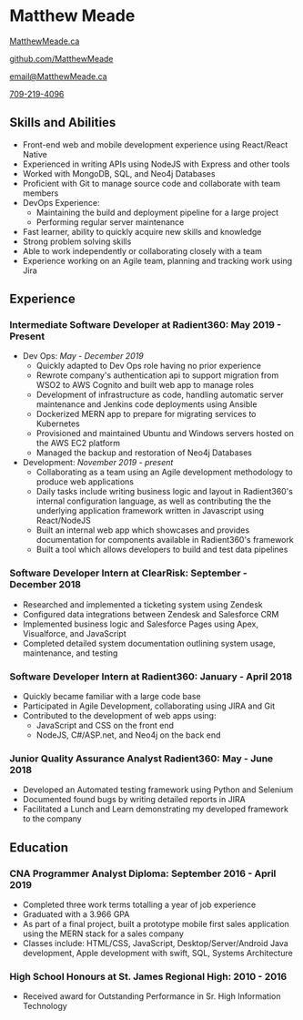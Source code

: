 # Matthew Meade

<div id="headerLinks">

[MatthewMeade.ca](https://MatthewMeade.ca)

[github.com/MatthewMeade](https://github.com/MatthewMeade/)

[email@MatthewMeade.ca](mailto:email@MatthewMeade.ca)

[709-219-4096](tel:709-219-4096)

</div>

## Skills and Abilities

-  Front-end web and mobile development experience using React/React Native
-  Experienced in writing APIs using NodeJS with Express and other tools
-  Worked with MongoDB, SQL, and Neo4j Databases
-  Proficient with Git to manage source code and collaborate with team members
-  DevOps Experience:
    - Maintaining the build and deployment pipeline for a large project 
    - Performing regular server maintenance
-  Fast learner, ability to quickly acquire new skills and knowledge
-  Strong problem solving skills
-  Able to work independently or collaborating closely with a team
-  Experience working on an Agile team, planning and tracking work using Jira

 
## Experience

### Intermediate Software Developer at Radient360: May 2019 - Present

-   Dev Ops: _May - December 2019_
    -   Quickly adapted to Dev Ops role having no prior experience
    -   Rewrote company's authentication api to support migration from WSO2 to AWS Cognito and built web app to manage roles
    -   Development of infrastructure as code, handling automatic server maintenance and Jenkins code deployments using Ansible
    -   Dockerized MERN app to prepare for migrating services to Kubernetes
    -   Provisioned and maintained Ubuntu and Windows servers hosted on the AWS EC2 platform
    -   Managed the backup and restoration of Neo4j Databases
-   Development: _November 2019 - present_
    -   Collaborating as a team using an Agile development methodology to produce web applications
    -   Daily tasks include writing business logic and layout in Radient360's internal configuration language, as well as contributing the the underlying application framework written in Javascript using React/NodeJS
    -   Built an internal web app which showcases and provides documentation for components available in Radient360's framework
    -   Built a tool which allows developers to build and test data pipelines

### Software Developer Intern at ClearRisk: September - December 2018

-   Researched and implemented a ticketing system using Zendesk
-   Configured data integrations between Zendesk and Salesforce CRM
-   Implemented business logic and Salesforce Pages using Apex, Visualforce, and JavaScript
-   Completed detailed system documentation outlining system usage, maintenance, and testing

### Software Developer Intern at Radient360: January - April 2018

-   Quickly became familiar with a large code base
-   Participated in Agile Development, collaborating using JIRA and Git
-   Contributed to the development of web apps using:
    -   JavaScript and CSS on the front end
    -   NodeJS, C#/ASP.net, and Neo4j on the back end

### Junior Quality Assurance Analyst Radient360: May - June 2018

-   Developed an Automated testing framework using Python and Selenium
-   Documented found bugs by writing detailed reports in JIRA
-   Facilitated a Lunch and Learn demonstrating my developed framework to the company

## Education

### CNA Programmer Analyst Diploma: September 2016 - April 2019

-   Completed three work terms totalling a year of job experience
-   Graduated with a 3.966 GPA
-   As part of a final project, built a prototype mobile first sales application using the MERN stack for a sales company
-   Classes include: HTML/CSS, JavaScript, Desktop/Server/Android Java development, Apple development with swift, SQL, Systems Architecture

### High School Honours at St. James Regional High: 2010 - 2016

-   Received award for Outstanding Performance in Sr. High Information Technology